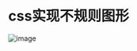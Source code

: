 # css实现不规则图形

![image](/images/ps05.jpg)

<template>
  <demo :codeStr="str">
  </demo>
</template>

<script>
  export default {
    data() {
      return {
        str: `
          <template>
            <view class="container">
                <img alt="洛神檸檬奇亞籽" class="core-tile__image"src="static/picture/choiceness-img-1.jpg" title="洛神檸檬奇亞籽"/>
                  <svg height="0" width="0">
                      <defs>
                        <clipPath id="svgPath2">
                          <path fill-rule="evenodd"  fill="rgb(9, 193, 95)"
d="M33.248,4.410 C76.206,-3.904 202.375,2.518 262.630,4.410 C322.884,6.303 349.931,159.282 292.091,187.494 C234.252,215.706 117.286,205.364 72.181,202.225 C27.074,199.087 1.884,172.627 0.630,113.840 C-0.624,55.053 -1.097,11.058 33.248,4.410 Z"/>
                        </clipPath>
                      </defs>
                    </svg>
            </view>
          </template>

          <style>
              img {
                  width: 100%;
                  height: 100%;
                  -webkit-clip-path: url(#svgPath2);  
                  clip-path: url(#svgPath2);
              }
          <\/style>
        `
      }
    }
  }
</script>